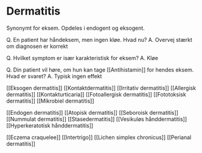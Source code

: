 # Dermatitis
Synonymt for eksem. Opdeles i endogent og eksogent.

Q. En patient har håndeksem, men ingen kløe. Hvad nu? 
A. Overvej stærkt om diagnosen er korrekt

Q. Hvilket symptom er især karakteristisk for eksem?
A. Kløe

Q. Din patient vil høre, om hun kan tage [[Antihistamin]] for hendes eksem. Hvad er svaret?
A. Typisk ingen effekt



[[Eksogen dermatitis]]
	[[Kontaktdermatitis]]
		[[Irritativ dermatitis]]
		[[Allergisk dermatitis]]
			[[Kontakturticaria]]
		[[Fotoallergisk dermatitis]]
		[[Fototoksisk dermatitis]]
	[[Mikrobiel dermatitis]]

[[Endogen dermatitis]]
	[[Atopisk dermatitis]]
	[[Seboroisk dermatitis]]
	[[Nummulat dermatitis]]
	[[Stasedermatitis]]
	[[Vesikuløs hånddermatitis]]
	[[Hyperkeratotisk hånddermatitis]]

[[Eczema craquelee]]
	[[Intertrigo]]
[[Lichen simplex chronicus]]
	[[Perianal dermatitis]]

<!-- #anki/tag/med/Derma #anki/deck/Medicine -->

<!-- {BearID:10765231-8AFD-487E-B095-3A85207437F7-43570-00004BA6195E4FE0} -->
